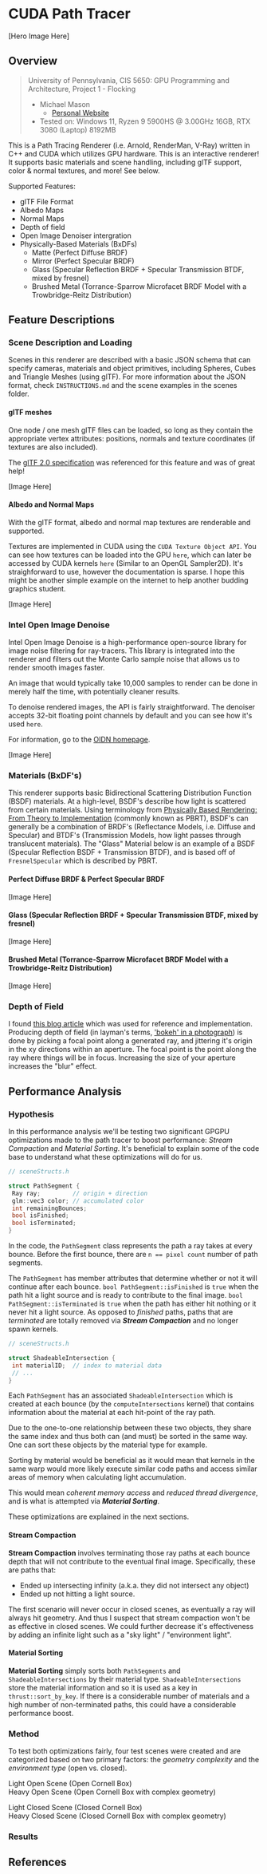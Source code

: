 CUDA Path Tracer
================

[Hero Image Here]

## Overview

> University of Pennsylvania, CIS 5650: GPU Programming and Architecture, Project 1 - Flocking
> * Michael Mason
>   + [Personal Website](https://www.michaelmason.xyz/)
> * Tested on: Windows 11, Ryzen 9 5900HS @ 3.00GHz 16GB, RTX 3080 (Laptop) 8192MB 

This is a Path Tracing Renderer (i.e. Arnold, RenderMan, V-Ray) written in C++ and CUDA which utilizes GPU hardware. This is an interactive renderer! It supports basic materials and scene handling, including glTF support, color & normal textures, and more! See below. 

Supported Features: 

* glTF File Format
* Albedo Maps
* Normal Maps
* Depth of field
* Open Image Denoiser intergration
* Physically-Based Materials (BxDFs)
  * Matte (Perfect Diffuse BRDF)
  * Mirror (Perfect Specular BRDF)
  * Glass (Specular Reflection BRDF + Specular Transmission BTDF, mixed by fresnel)
  * Brushed Metal (Torrance-Sparrow Microfacet BRDF Model with a Trowbridge-Reitz Distribution)

## Feature Descriptions

### Scene Description and Loading 

Scenes in this renderer are described with a basic JSON schema that can specify cameras, materials and object primitives, including Spheres, Cubes and Triangle Meshes (using glTF). For more information about the JSON format, check `INSTRUCTIONS.md` and the scene examples in the scenes folder. 

#### glTF meshes

One node / one mesh glTF files can be loaded, so long as they contain the appropriate vertex attributes: positions, normals and texture coordinates (if textures are also included). 

The [glTF 2.0 specification](https://registry.khronos.org/glTF/specs/2.0/glTF-2.0.html) was referenced for this feature and was of great help!

[Image Here]

#### Albedo and Normal Maps

With the glTF format, albedo and normal map textures are renderable and supported. 

Textures are implemented in CUDA using the `CUDA Texture Object API`. You can see how textures can be loaded into the GPU `here`, which can later be accessed by CUDA kernels `here` (Similar to an OpenGL Sampler2D). It's straighforward to use, however the documentation is sparse. I hope this might be another simple example on the internet to help another budding graphics student. 

[Image Here]

### Intel Open Image Denoise

Intel Open Image Denoise is a high-performance open-source library for image noise filtering for ray-tracers. This library is integrated into the renderer and filters out the Monte Carlo sample noise that allows us to render smooth images faster. 

An image that would typically take 10,000 samples to render can be done in merely half the time, with potentially cleaner results. 

To denoise rendered images, the API is fairly straightforward. The denoiser accepts 32-bit floating point channels by default and you can see how it's used `here`. 

For information, go to the [OIDN homepage](https://www.openimagedenoise.org/).

[Image Here]

### Materials (BxDF's)

This renderer supports basic Bidirectional Scattering Distribution Function (BSDF) materials. At a high-level, BSDF's describe how light is scattered from certain materials. Using terminology from [Physically Based Rendering: From Theory to Implementation](https://pbr-book.org/3ed-2018/Reflection_Models) (commonly known as PBRT), BSDF's can generally be a combination of BRDF's (Reflectance Models, i.e. Diffuse and Specular) and BTDF's (Transmission Models, how light passes through translucent materials). The "Glass" Material below is an example of a BSDF (Specular Reflection BSDF + Transmission BTDF), and is based off of `FresnelSpecular` which is described by PBRT. 

#### Perfect Diffuse BRDF & Perfect Specular BRDF

[Image Here]

#### Glass (Specular Reflection BRDF + Specular Transmission BTDF, mixed by fresnel)

[Image Here]

#### Brushed Metal (Torrance-Sparrow Microfacet BRDF Model with a Trowbridge-Reitz Distribution)

[Image Here]

### Depth of Field

I found [this blog article](https://pathtracing.home.blog/depth-of-field/) which was used for reference and implementation. Producing depth of field (in layman's terms, ['bokeh' in a photograph](https://www.dropicts.com/how-to-achieve-stunning-bokeh-effect-in-your-photo/)) is done by picking a focal point along a generated ray, and jittering it's origin in the xy directions within an aperture. The focal point is the point along the ray where things will be in focus. Increasing the size of your aperture increases the "blur" effect. 

## Performance Analysis

### Hypothesis

In this performance analysis we'll be testing two significant GPGPU optimizations made to the path tracer to boost performance: *Stream Compaction* and *Material Sorting*. It's beneficial to explain some of the code base to understand what these optimizations will do for us. 

```c++
// sceneStructs.h

struct PathSegment {
 Ray ray;         // origin + direction
 glm::vec3 color; // accumulated color
 int remainingBounces;
 bool isFinished;
 bool isTerminated;
}
```

In the code, the `PathSegment` class represents the path a ray takes at every bounce. Before the first bounce, there are `n == pixel count` number of path segments. 

The `PathSegment` has member attributes that determine whether or not it will continue after each bounce. `bool PathSegment::isFinished` is `true` when the path hit a light source and is ready to contribute to the final image. `bool PathSegment::isTerminated` is `true` when the path has either hit nothing or it never hit a light source. As opposed to *finished* paths, paths that are *terminated* are totally removed via ***Stream Compaction*** and no longer spawn kernels.

```c++
// sceneStructs.h

struct ShadeableIntersection {
 int materialID;  // index to material data
 // ...
}
```

Each `PathSegment` has an associated `ShadeableIntersection` which is created at each bounce (by the `computeIntersections` kernel) that contains information about the material at each hit-point of the ray path. 

Due to the one-to-one relationship between these two objects, they share the same index and thus both can (and must) be sorted in the same way. One can sort these objects by the material type for example.

Sorting by material would be beneficial as it would mean that kernels in the same warp would more likely execute similar code paths and access similar areas of memory when calculating light accumulation. 

This would mean *coherent memory access* and *reduced thread divergence*, and is what is attempted via ***Material Sorting***. 

These optimizations are explained in the next sections.

#### Stream Compaction

**Stream Compaction** involves terminating those ray paths at each bounce depth that will not contribute to the eventual final image. Specifically, these are paths that: 

* Ended up intersecting infinity (a.k.a. they did not intersect any object)
* Ended up not hitting a light source.

The first scenario will never occur in closed scenes, as eventually a ray will always hit geometry. And thus I suspect that stream compaction won't be as effective in closed scenes. We could further decrease it's effectiveness by adding an infinite light such as a "sky light" / "environment light".

#### Material Sorting

**Material Sorting** simply sorts both `PathSegments` and `ShadeableIntersections` by their material type. `ShadeableIntersections` store the material information and so it is used as a key in `thrust::sort_by_key`. If there is a considerable number of materials and a high number of non-terminated paths, this could have a considerable performance boost. 

### Method

To test both optimizations fairly, four test scenes were created and are categorized based on two primary factors: the *geometry complexity* and the *environment type* (open vs. closed).


Light Open Scene (Open Cornell Box)<br>
Heavy Open Scene (Open Cornell Box with complex geometry)

Light Closed Scene (Closed Cornell Box) <br>
Heavy Closed Scene (Closed Cornell Box with complex geometry)

### Results

## References


